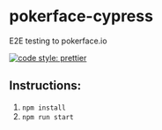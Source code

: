 # pokerface-cypress
E2E testing to pokerface.io

[![code style: prettier](https://img.shields.io/badge/code_style-prettier-ff69b4.svg?style=flat-square)](https://github.com/prettier/prettier)

## Instructions:
1. `npm install`
2. `npm run start`
